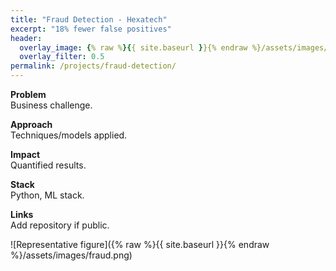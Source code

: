 ```yaml
---
title: "Fraud Detection - Hexatech"
excerpt: "18% fewer false positives"
header:
  overlay_image: {% raw %}{{ site.baseurl }}{% endraw %}/assets/images/fraud.png
  overlay_filter: 0.5
permalink: /projects/fraud-detection/
---
```


**Problem**  
Business challenge.

**Approach**  
Techniques/models applied.

**Impact**  
Quantified results.

**Stack**  
Python, ML stack.

**Links**  
Add repository if public.

![Representative figure]({% raw %}{{ site.baseurl }}{% endraw %}/assets/images/fraud.png)
